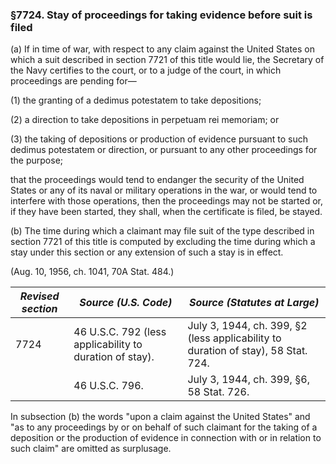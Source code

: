 ### §7724. Stay of proceedings for taking evidence before suit is filed ###

(a) If in time of war, with respect to any claim against the United States on which a suit described in section 7721 of this title would lie, the Secretary of the Navy certifies to the court, or to a judge of the court, in which proceedings are pending for—

(1) the granting of a dedimus potestatem to take depositions;

(2) a direction to take depositions in perpetuam rei memoriam; or

(3) the taking of depositions or production of evidence pursuant to such dedimus potestatem or direction, or pursuant to any other proceedings for the purpose;

that the proceedings would tend to endanger the security of the United States or any of its naval or military operations in the war, or would tend to interfere with those operations, then the proceedings may not be started or, if they have been started, they shall, when the certificate is filed, be stayed.

(b) The time during which a claimant may file suit of the type described in section 7721 of this title is computed by excluding the time during which a stay under this section or any extension of such a stay is in effect.

(Aug. 10, 1956, ch. 1041, 70A Stat. 484.)

|*Revised section*|                 *Source (U.S. Code)*                  |                          *Source (Statutes at Large)*                           |
|-----------------|-------------------------------------------------------|---------------------------------------------------------------------------------|
|      7724       |46 U.S.C. 792 (less applicability to duration of stay).|July 3, 1944, ch. 399, §2 (less applicability to duration of stay), 58 Stat. 724.|
|                 |                    46 U.S.C. 796.                     |                    July 3, 1944, ch. 399, §6, 58 Stat. 726.                     |

In subsection (b) the words "upon a claim against the United States" and "as to any proceedings by or on behalf of such claimant for the taking of a deposition or the production of evidence in connection with or in relation to such claim" are omitted as surplusage.